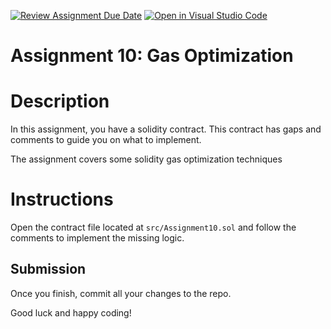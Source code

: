 [![Review Assignment Due Date](https://classroom.github.com/assets/deadline-readme-button-22041afd0340ce965d47ae6ef1cefeee28c7c493a6346c4f15d667ab976d596c.svg)](https://classroom.github.com/a/3JQ70u65)
[![Open in Visual Studio Code](https://classroom.github.com/assets/open-in-vscode-2e0aaae1b6195c2367325f4f02e2d04e9abb55f0b24a779b69b11b9e10269abc.svg)](https://classroom.github.com/online_ide?assignment_repo_id=18981500&assignment_repo_type=AssignmentRepo)
# Assignment 10: Gas Optimization

# Description

In this assignment, you have a solidity contract. This contract has gaps and comments to guide you on what to implement.


The assignment covers some solidity gas optimization techniques

# Instructions

Open the contract file located at `src/Assignment10.sol` and follow the comments to implement the missing logic.


## Submission

Once you finish, commit all your changes to the repo.

Good luck and happy coding!

